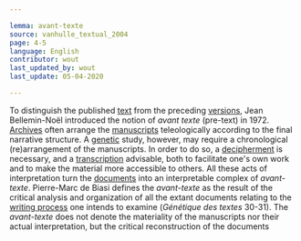 ```yaml
---

lemma: avant-texte
source: vanhulle_textual_2004
page: 4-5
language: English
contributor: wout
last_updated_by: wout
last_update: 05-04-2020

---
```


To distinguish the published [text](text.html) from the preceding [versions](version.html), Jean Bellemin-Noël introduced the notion of _avant texte_ (pre-text) in 1972. [Archives](archive.html) often arrange the [manuscripts](manuscript.html) teleologically according to the final narrative structure. A [genetic](genesis.html) study, however, may require a chronological (re)arrangement of the manuscripts. In order to do so, a [decipherment](deciphering.html) is necessary, and a [transcription](transcription.html) advisable, both to facilitate one's own work and to make the material more accessible to others. All these acts of interpretation turn the [documents](document.html) into an interpretable complex of _avant-texte_. Pierre-Marc de Biasi defines the _avant-texte_ as the result of the critical analysis and organization of all the extant documents relating to the [writing process](writingProcess.html) one intends to examine (_Génétique des textes_ 30-31). The _avant-texte_ does not denote the materiality of the manuscripts nor their actual interpretation, but the critical reconstruction of the documents
